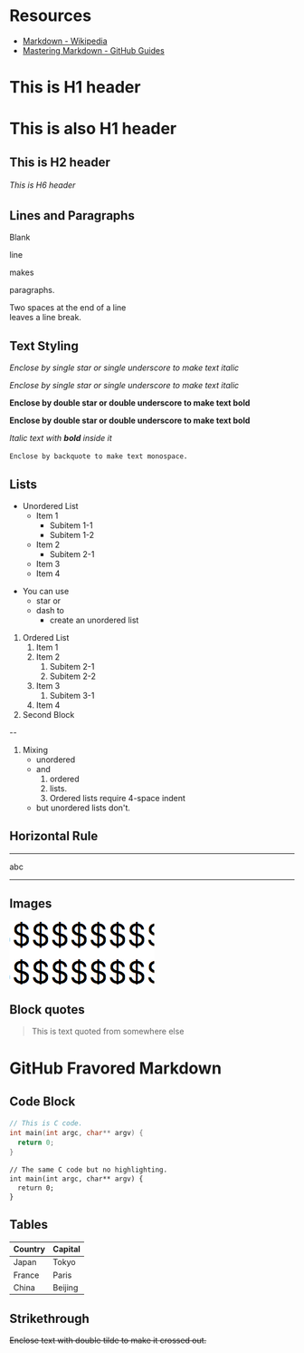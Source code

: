 # Resources

- [Markdown - Wikipedia](https://en.wikipedia.org/wiki/Markdown)
- [Mastering Markdown - GitHub Guides](https://guides.github.com/features/mastering-markdown/)

# This is H1 header

This is also H1 header
======

## This is H2 header

###### This is H6 header


## Lines and Paragraphs

Blank

line

makes

paragraphs.

Two spaces at the end of a line  
leaves a line break.

## Text Styling

*Enclose by single star or single underscore to make text italic*

_Enclose by single star or single underscore to make text italic_

**Enclose by double star or double underscore to make text bold**

__Enclose by double star or double underscore to make text bold__

*Italic text with __bold__ inside it*

`Enclose by backquote to make text monospace.`

## Lists

* Unordered List
  * Item 1
    * Subitem 1-1
    * Subitem 1-2
  * Item 2
    * Subitem 2-1
  * Item 3
  * Item 4

- You can use
  - star or
  - dash to
    - create an unordered list

1. Ordered List
    1. Item 1
    1. Item 2
        1. Subitem 2-1
        1. Subitem 2-2
    1. Item 3
        1. Subitem 3-1
    1. Item 4
1. Second Block

--

1. Mixing
    - unordered
    - and
        1. ordered
        1. lists.
        1. Ordered lists require 4-space indent
    - but unordered lists don't.

## Horizontal Rule

---

abc

---

## Images

![Alt text for image](image1.png)


## Block quotes

> This is text
> quoted from somewhere else

# GitHub Fravored Markdown

## Code Block

```c
// This is C code.
int main(int argc, char** argv) {
  return 0;
}
```

```
// The same C code but no highlighting.
int main(int argc, char** argv) {
  return 0;
}
```

## Tables

Country | Capital
-------|--------
Japan|Tokyo
France|Paris
China|Beijing

## Strikethrough

~~Enclose text with double tilde to make it crossed out.~~